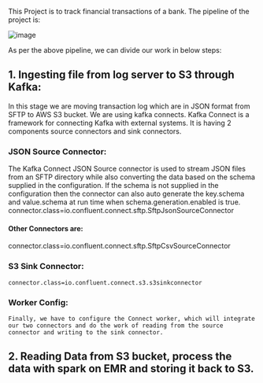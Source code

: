 This Project is to track financial transactions of a bank.
The pipeline of the project is:	 

![image](https://user-images.githubusercontent.com/40576094/138065098-67c884f9-0993-4d3f-805d-a44a10c0db90.png)

As per the above pipeline, we can divide our work in below steps:
## 1. Ingesting file from log server to S3 through Kafka:
  In this stage we are moving transaction log which are in JSON format from SFTP to AWS S3 bucket.
  We are using kafka connects. Kafka Connect is a framework for connecting Kafka with external systems. It is having 2 components source connectors and sink connectors.
  ### JSON Source Connector:
  The Kafka Connect JSON Source connector is used to stream JSON files from an SFTP directory while also converting the data based on the schema supplied in the configuration. If the schema is not supplied in the configuration then the connector can also auto generate the key.schema and value.schema at run time when schema.generation.enabled is true.
    connector.class=io.confluent.connect.sftp.SftpJsonSourceConnector
  #### Other Connectors are:
  connector.class=io.confluent.connect.sftp.SftpCsvSourceConnector
  ### S3 Sink Connector:
    connector.class=io.confluent.connect.s3.s3sinkconnector
  ### Worker Config:
    Finally, we have to configure the Connect worker, which will integrate our two connectors and do the work of reading from the source connector and writing to the sink connector.
  
  
## 2. Reading Data from S3 bucket, process the data with spark on EMR and storing it back to S3.
